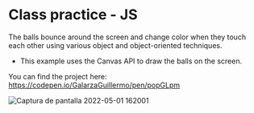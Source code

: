 # Class practice - JS

The balls bounce around the screen and change color when they touch each other using various object and object-oriented techniques.

- This example uses the Canvas API to draw the balls on the screen.

You can find the project here: https://codepen.io/GalarzaGuillermo/pen/popGLpm


![Captura de pantalla 2022-05-01 162001](https://user-images.githubusercontent.com/89199369/166161044-633d2f88-3d88-4f8c-8550-499e7cf1be3a.png)
